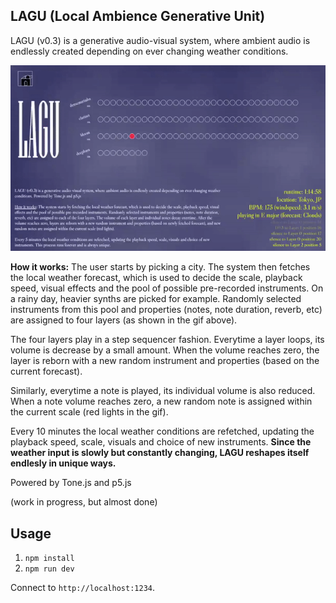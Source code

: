 ## LAGU (Local Ambience Generative Unit)

LAGU (v0.3) is a generative audio-visual system, where ambient audio is endlessly created depending on ever changing weather conditions. 

<img src="https://raw.githubusercontent.com/diogocvaz/lagu/master/images/lagu_gif.gif" width="600">

**How it works:** The user starts by picking a city. The system then fetches the local weather forecast, which is used to decide the scale, playback speed, visual effects and the pool of possible pre-recorded instruments. On a rainy day, heavier synths are picked for example. Randomly selected instruments from this pool and properties (notes, note duration, reverb, etc) are assigned to four layers (as shown in the gif above).

The four layers play in a step sequencer fashion. Everytime a layer loops, its volume is decrease by a small amount. When the volume reaches zero, the layer is reborn with a new random instrument and properties (based on the current forecast).

Similarly, everytime a note is played, its individual volume is also reduced. When a note volume reaches zero, a new random note is assigned within the current scale (red lights in the gif).
 
Every 10 minutes the local weather conditions are refetched, updating the playback speed, scale, visuals and choice of new instruments. **Since the weather input is slowly but constantly changing, LAGU reshapes itself endlesly in unique ways.**

Powered by Tone.js and p5.js

(work in progress, but almost done)

## Usage

1. `npm install`
2. `npm run dev`

Connect to ```http://localhost:1234```.